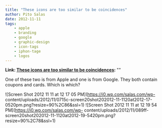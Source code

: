 ```yaml
---
title: "These icons are too similar to be coincidences"
author: Pito Salas
date: 2012-11-11
tags:
    - apple
    - branding
    - google
    - graphic-design
    - icon-tags
    - iphon-tage
    - logos
---
```


**Link: [These icons are too similar to be coincidences](None):** ""

One of these two is from Apple and one is from Google. They both contain
coupons and cards. Which is which?

![Screen Shot 2012 11 11 at 12 17 05 PM](https://i0.wp.com/salas.com/wp-
content/uploads/2012/11/0715c-screen20shot202012-11-1120at2012-17-0520pm.png?resize=90%2C86&ssl=1)
![Screen Shot 2012 11 11 at 12 19 54 PM](https://i0.wp.com/salas.com/wp-
content/uploads/2012/11/089ff-
screen20shot202012-11-1120at2012-19-5420pm.png?resize=90%2C78&ssl=1)



